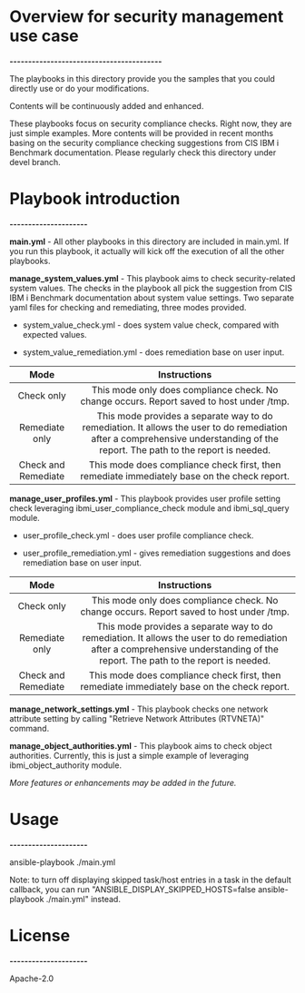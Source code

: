 # Overview for security management use case

**-----------------------------------------**



The playbooks in this directory provide you the samples that you could directly use or do your modifications.

Contents will be continuously added and enhanced.



These playbooks focus on security compliance checks. Right now, they are just simple examples. More contents will be provided in recent months basing on the security compliance checking suggestions from CIS IBM i Benchmark documentation. Please regularly check this directory under devel branch.



# Playbook introduction

**---------------------**

**main.yml** - All other playbooks in this directory are included in main.yml. If you run this playbook, it actually will kick off the execution of all the other playbooks.



**manage_system_values.yml** - This playbook aims to check security-related system values. The checks in the playbook all pick the suggestion from CIS IBM i Benchmark documentation about system value settings.  Two separate yaml files for checking and remediating, three modes provided.

- system_value_check.yml - does system value check, compared with expected values.

- system_value_remediation.yml - does remediation base on user input.



|        Mode         |                         Instructions                         |
| :-----------------: | :----------------------------------------------------------: |
|     Check only      | This mode only does compliance check. No change occurs.  Report saved to host under /tmp. |
|   Remediate only    | This mode provides a separate way to do remediation. It allows the user to do remediation after a comprehensive understanding of the report.  The path to the report is needed. |
| Check and Remediate | This mode does compliance check first, then remediate immediately base on the check report. |

**manage_user_profiles.yml** - This playbook provides user profile setting check leveraging ibmi_user_compliance_check module and ibmi_sql_query module.

- user_profile_check.yml - does user profile compliance check.

- user_profile_remediation.yml - gives remediation suggestions and does remediation base on user input.



|        Mode         |                         Instructions                         |
| :-----------------: | :----------------------------------------------------------: |
|     Check only      | This mode only does compliance check. No change occurs.  Report saved to host under /tmp. |
|   Remediate only    | This mode provides a separate way to do remediation. It allows the user to do remediation after a comprehensive understanding of the report.  The path to the report is needed. |
| Check and Remediate | This mode does compliance check first, then remediate immediately base on the check report. |

**manage_network_settings.yml** - This playbook checks one network attribute setting by calling "Retrieve Network Attributes (RTVNETA)" command.

**manage_object_authorities.yml** - This playbook aims to check object authorities. Currently, this is just a simple example of leveraging ibmi_object_authority module.

*More features or enhancements may be added in the future.*



# Usage

**---------------------**

ansible-playbook ./main.yml



Note: to turn off displaying skipped task/host entries in a task in the default callback, you can run "ANSIBLE_DISPLAY_SKIPPED_HOSTS=false ansible-playbook ./main.yml" instead.


# License
**---------------------**

Apache-2.0